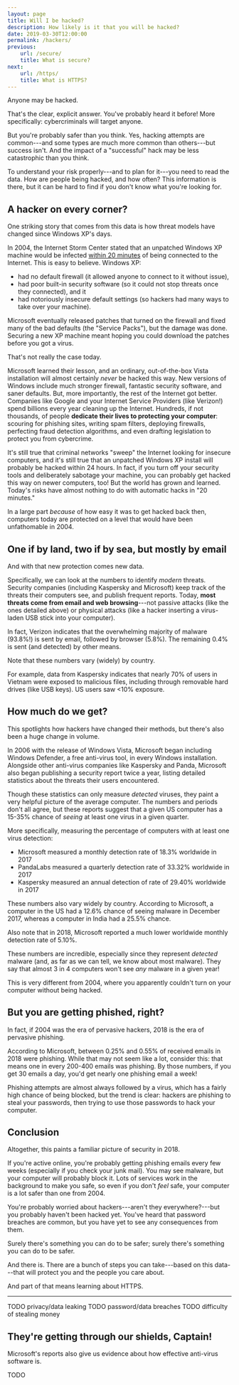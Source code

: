 ```yaml
---
layout: page
title: Will I be hacked?
description: How likely is it that you will be hacked?
date: 2019-03-30T12:00:00
permalink: /hackers/
previous:
    url: /secure/
    title: What is secure?
next:
    url: /https/
    title: What is HTTPS?
---
```


Anyone may be hacked.

That's the clear, explicit answer. You've probably heard it before! More specifically: cybercriminals will target anyone.

But you're probably safer than you think. Yes, hacking attempts are common---and some types are much more common than others---but success isn't. And the impact of a "successful" hack may be less catastrophic than you think.

To understand your risk properly---and to plan for it---you need to read the data. How are people being hacked, and how often? This information is there, but it can be hard to find if you don't know what you're looking for.

## A hacker on every corner?

One striking story that comes from this data is how threat models have changed since Windows XP's days.

In 2004, the Internet Storm Center stated that an unpatched Windows XP machine would be infected [within 20 minutes](https://www.theregister.co.uk/2004/08/19/infected_in20_minutes/) of being connected to the Internet. This is easy to believe. Windows XP:

* had no default firewall (it allowed anyone to connect to it without issue),
* had poor built-in security software (so it could not stop threats once they connected), and it
* had notoriously insecure default settings (so hackers had many ways to take over your machine).

Microsoft eventually released patches that turned on the firewall and fixed many of the bad defaults (the "Service Packs"), but the damage was done. Securing a new XP machine meant hoping you could download the patches before you got a virus.

That's not really the case today.

Microsoft learned their lesson, and an ordinary, out-of-the-box Vista installation will almost certainly *never* be hacked this way. New versions of Windows include much stronger firewall, fantastic security software, and saner defaults. But, more importantly, the rest of the Internet got better. Companies like Google and your Internet Service Providers (like Verizon!) spend billions every year cleaning up the Internet. Hundreds, if not thousands, of people **dedicate their lives to protecting your computer**: scouring for phishing sites, writing spam filters, deploying firewalls, perfecting fraud detection algorithms, and even drafting legislation to protect you from cybercrime.

It's still true that criminal networks "sweep" the Internet looking for insecure computers<!-- cite How Vulnerable Are Unprotected Machines on the Internet? -->, and it's still true that an unpatched Windows XP install will probably be hacked within 24 hours. In fact, if you turn off your security tools and deliberately sabotage your machine, you can probably get hacked this way on newer computers, too! But the world has grown and learned. Today's risks have almost nothing to do with automatic hacks in "20 minutes."

In a large part *because* of how easy it was to get hacked back then, computers today are protected on a level that would have been unfathomable in 2004.

## One if by land, two if by sea, but mostly by email

And with that new protection comes new data.

Specifically, we can look at the numbers to identify *modern* threats. Security companies (including Kaspersky and Microsoft) keep track of the threats their computers see, and publish frequent reports. Today, **most threats come from email and web browsing**---not passive attacks (like the ones detailed above) or physical attacks (like a hacker inserting a virus-laden USB stick into your computer).

In fact, Verizon indicates that the overwhelming majority of malware (93.8%!) is sent by email, followed by browser (5.8%)<!-- TODO Verizon DBIR 2017 pg. 40 -->. The remaining 0.4% is sent (and detected) by other means.

<aside class="sidenote">
Note that these numbers vary (widely) by country.

For example, data from Kaspersky indicates that nearly 70% of users in Vietnam were exposed to malicious files, including through removable hard drives (like USB keys). US users saw &lt;10% exposure.
</aside>

## How much do we get?

This spotlights how hackers have changed their methods, but there's also been a huge change in volume.

In 2006 with the release of Windows Vista, Microsoft began including Windows Defender, a free anti-virus tool, in every Windows installation. Alongside other anti-virus companies like Kaspersky and Panda<!-- TODO cite -->, Microsoft also began publishing a security report twice a year, listing detailed statistics about the threats their users encountered.

Though these statistics can only measure *detected* viruses, they paint a very helpful picture of the average computer. The numbers and periods don't all agree, but these reports suggest that a given US computer has a 15-35% chance of *seeing* at least one virus in a given quarter.

More specifically, measuring the percentage of computers with at least one virus<!-- TODO I use the word virus freely to match with common usage, but I'd like to improve that --> detection:

* Microsoft measured a monthly detection rate of 18.3% worldwide in 2017
* PandaLabs measured a quarterly detection rate of 33.32% worldwide in 2017
* Kaspersky measured an annual detection of rate of 29.40% worldwide in 2017

<aside class="sidenote">
These numbers also vary widely by country. According to Microsoft, a computer in the US had a 12.6% chance of seeing malware in December 2017, whereas a computer in India had a 25.5% chance.

Also note that in 2018, Microsoft reported a much lower worldwide monthly detection rate of 5.10%.
</aside>

These numbers are incredible, especially since they represent *detected* malware (and, as far as we can tell, we know about most malware<!-- TODO cite DBIR. We know that most exploits are patched/known! -->). They say that almost 3 in 4 computers won't see *any* malware in a given year!

This is very different from 2004, where you apparently couldn't turn on your computer without being hacked.

## But you are getting phished, right?

In fact, if 2004 was the era of pervasive hackers, 2018 is the era of pervasive phishing.

According to Microsoft, between 0.25% and 0.55% of received emails in 2018 were phishing. While that may not seem like a lot, consider this: that means one in every 200-400 emails was phishing. By those numbers, if you get 30 emails a day, you'd get nearly one phishing email a week!

Phishing attempts are almost always followed by a virus<!-- TODO cite -->, which has a fairly high chance of being blocked, but the trend is clear: hackers are phishing to steal your passwords, then trying to use those passwords to hack your computer.

## Conclusion

Altogether, this paints a familiar picture of security in 2018.

If you're active online, you're probably getting phishing emails every few weeks (especially if you check your junk mail). You may see malware, but your computer will probably block it. Lots of services work in the background to make you safe, so even if you don't *feel* safe, your computer is a lot safer than one from 2004.

You're probably worried about hackers---aren't they everywhere?---but you probably haven't been hacked yet. You've heard that password breaches are common, but you have yet to see any consequences from them.

Surely there's something you can do to be safer; surely there's something you can do to be safer.

And there is. There are a bunch of steps you can take---based on this data---that will protect you and the people you care about.

And part of that means learning about HTTPS.

---

TODO privacy/data leaking
TODO password/data breaches
TODO difficulty of stealing money

## They're getting through our shields, Captain!

Microsoft's reports also give us evidence about how effective anti-virus software is.

TODO
